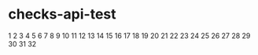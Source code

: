 # checks-api-test
1
2
3
4
5
6
7
8
9
10 
11
12
13
14
15
16
17
18
19
20
21
22
23
24
25
26
27
28
29
30
31
32
